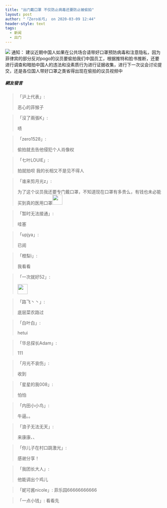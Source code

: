 ```yaml
---
title: "出门戴口罩 不仅防止病毒还要防止被偷拍"
layout: post
author: "「Zero长弓」 on 2020-03-09 12:44"
header-style: text
tags:
  - 新闻
  - 出门
---
```


<img src="http://images.feileyuan.com/images/ueditor/2020030912440000251624.jpg">
通知：
建议近期中国人如果在公共场合请带好口罩预防病毒和注意隐私，因为菲律宾的部分反对pogo的议员要偷拍我们中国员工，根据推特和脸书推断，还要进行调查和暗拍中国人的违法和没素质行为进行证据收集，进行下一次议会讨论提交，还是各位国人带好口罩之类省得出现在偷拍的议员视频中
<input type="hidden" value="菲乐园提供"><br>

##### 網友發言 
> 「沪上代表」:
> <p>恶心的菲猴子</p>

> 「沒了兩張K」:
> <p>啧&nbsp;</p>

> 「zero1528」:
> <p>偷拍就去告他侵犯个人肖像权</p>

> 「七叶LOUIE」:
> <p>拍就拍呗 我的长相又不是见不得人</p>

> 「谁来剪月光z」:
> <p>为了这个议员我还要专门戴口罩，不知道现在口罩有多贵么，有钱也未必能买到真的医用口罩<img src="http://images.feileyuan.com/images/ueditor/dialogs/emotion/images/default/df_029.gif" width="32" height="32"></p>

> 「暂时无法接通」:
> <p>哇塞</p>

> 「upjya」:
> <p>已阅</p>

> 「橙梨i」:
> <p>我看看</p>

> 「一次就好52」:
> <p><img src="http://images.feileyuan.com/images/ueditor/dialogs/emotion/images/default/df_006.gif" width="32" height="32"></p>

> 「路飞丶丶」:
> <p>底层菜农路过</p>

> 「白叶白」:
> <p>hetui</p>

> 「华总探长Adam」:
> <p>111</p>

> 「月光不哀伤」:
> <p>收到</p>

> 「星星的我008」:
> <p>怕怕</p>

> 「内田小小鸟」:
> <p>牛逼。。</p>

> 「浪子无法无天」:
> <p>来康康、、</p>

> 「你儿子在村口跳激光」:
> <p>感谢分享！</p>

> 「我团长大人」:
> <p>他能调出个鸡儿</p>

> 「妮可酱nicole」:
> 菲乐园66666666666

> 「一点小钱」:
> 看看先


